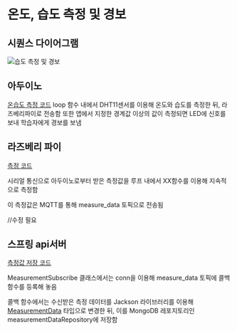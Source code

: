 # 온도, 습도 측정 및 경보
## 시퀀스 다이어그램
![습도 측정 및 경보](https://user-images.githubusercontent.com/29668913/187031901-58f8d1ba-756f-42d9-92df-107fbaab8a97.jpg)
## 아두이노
[온습도 측정 코드](https://github.com/veryneuron/study_mate_project/blob/arduino_dev/arduino/timer/timer.ino)
loop 함수 내에서 DHT11센서를 이용해 온도와 습도를 측정한 뒤, 라즈베리파이로 전송함
또한 앱에서 지정한 경계값 이상의 값이 측정되면 LED에 신호를 보내 학습자에게 경보를 보냄

## 라즈베리 파이
[측정 코드](https://github.com/veryneuron/study_mate_project/blob/raspberry_pi_dev/raspberry_pi/eyetracking_raspi/main.py)

시리얼 통신으로 아두이노로부터 받은 측정값을 루프 내에서 XX함수를 이용해 지속적으로 측정함

이 측정값은 MQTT를 통해 measure_data 토픽으로 전송됨

//수정 필요
## 스프링 api서버
[측정값 저장 코드](https://github.com/veryneuron/study_mate_project/blob/server_dev/server/api/src/main/java/com/studymate/api/measurement/subscribe/MeasurementSubscribe.java)

MeasurementSubscribe 클래스에서는 conn을 이용해 measure_data 토픽에 콜백 함수를 등록해 놓음

콜백 함수에서는 수신받은 측정 데이터를 Jackson 라이브러리를 이용해 [MeasurementData](https://github.com/veryneuron/study_mate_project/blob/server_dev/server/api/src/main/java/com/studymate/api/measurement/model/MeasurementData.java) 타입으로 변경한 뒤, 이를 MongoDB 레포지토리인 measurementDataRepository에 저장함
